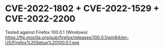 # CVE-2022-1802 + CVE-2022-1529 + CVE-2022-2200
Tested against Firefox 100.0.1 (Windows)
https://ftp.mozilla.org/pub/firefox/releases/100.0.1/win64/en-US/Firefox%20Setup%20100.0.1.exe